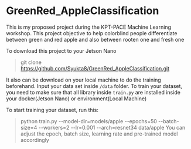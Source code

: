 # GreenRed_AppleClassification
This is my proposed project during the KPT-PACE Machine Learning workshop. This project objective to help colorblind people differentiate between green and red apple and also between rooten one and fresh one

To download this project to your Jetson Nano
>git clone https://github.com/Syukta8/GreenRed_AppleClassification.git

It also can be download on your local machine to do the training beforehand. Input your data set inside `/data` folder.
To train your dataset, you need to make sure that all library inside `train.py` are installed inside your docker(Jetson Nano) or environment(Local Machine)

To start training your dataset, run this:
>python train.py --model-dir=models/apple --epochs=50 --batch-size=4 --workers=2 --lr=0.001 --arch=resnet34 data/apple
You can adjust the epoch, batch size, learning rate and pre-trained model accordingly

